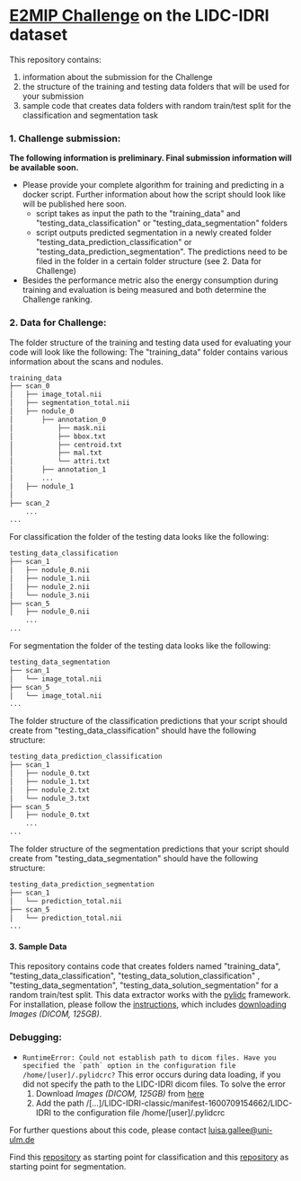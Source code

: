 # [E2MIP Challenge](https://e2mip.github.io/) on the LIDC-IDRI dataset

This repository  contains:
1. information about the submission for the Challenge
2. the structure of the training and testing data folders that will be used for your submission
3. sample code that creates data folders with random train/test split for the classification and segmentation task

### 1. Challenge submission:
**The following information is preliminary. Final submission information will be available soon.**

* Please provide your complete algorithm for training and predicting in a docker script.
  Further information about how the script should look like will be published here soon.
  * script takes as input the path to the "training_data" and "testing_data_classification" or "testing_data_segmentation" folders
  * script outputs predicted segmentation in a newly created folder "testing_data_prediction_classification" or "testing_data_prediction_segmentation". 
The predictions need to be filed in the folder in a certain folder structure (see 2. Data for Challenge)
* Besides the performance metric also the energy consumption during training and evaluation is being measured
  and both determine the Challenge ranking.
### 2. Data for Challenge:
The folder structure of the training and testing data used for evaluating your code will look like the following:
The "training_data" folder contains various information about the scans and nodules.
```bash
training_data
├── scan_0
│   ├── image_total.nii
│   ├── segmentation_total.nii
│   ├── nodule_0
│       ├── annotation_0
│           ├── mask.nii
│           ├── bbox.txt
│           ├── centroid.txt
│           ├── mal.txt
│           └── attri.txt
│       ├── annotation_1
│       ...
│   ├── nodule_1
│   
├── scan_2
    ...
...
```
For classification the folder of the testing data looks like the following:
```bash
testing_data_classification
├── scan_1
│   ├── nodule_0.nii
│   ├── nodule_1.nii
│   ├── nodule_2.nii
│   └── nodule_3.nii
├── scan_5
│   ├── nodule_0.nii
    ...
...
```
For segmentation the folder of the testing data looks like the following:
```bash
testing_data_segmentation
├── scan_1
│   └── image_total.nii
├── scan_5
│   └── image_total.nii
...
```
The folder structure of the classification predictions that your script should create from  "testing_data_classification" should have the following structure:
```bash
testing_data_prediction_classification
├── scan_1
│   ├── nodule_0.txt
│   ├── nodule_1.txt
│   ├── nodule_2.txt
│   └── nodule_3.txt
├── scan_5
│   ├── nodule_0.txt
    ...
...
```
The folder structure of the segmentation predictions that your script should create from  "testing_data_segmentation" should have the following structure:
```bash
testing_data_prediction_segmentation
├── scan_1
│   └── prediction_total.nii
├── scan_5
│   └── prediction_total.nii
...
```

#### 3. Sample Data
This repository contains code that creates folders named "training_data", "testing_data_classification", "testing_data_solution_classification"
, "testing_data_segmentation", "testing_data_solution_segmentation" for a random train/test split.
This data extractor works with the [pylidc](https://pylidc.github.io/install.html) framework. 
For installation, please follow the [instructions](https://pylidc.github.io/install.html), 
which includes [downloading](https://wiki.cancerimagingarchive.net/pages/viewpage.action?pageId=1966254) _Images (DICOM, 125GB)_.

### Debugging:
- ``RuntimeError: Could not establish path to dicom files. Have you specified the `path` option in the configuration file /home/[user]/.pylidcrc?``
  This error occurs during data loading, if you did not specify the path to the LIDC-IDRI dicom files.
  To solve the error
  1. Download _Images (DICOM, 125GB)_ from [here](https://wiki.cancerimagingarchive.net/pages/viewpage.action?pageId=1966254)
  2. Add the path /[...]/LIDC-IDRI-classic/manifest-1600709154662/LIDC-IDRI to the configuration file /home/[user]/.pylidcrc

For further questions about this code, please contact luisa.gallee@uni-ulm.de

Find this [repository](https://github.com/XRad-Ulm/E2MIP_LIDCI-IDRI_classification) as starting point for classification and this [repository](https://github.com/XRad-Ulm/E2MIP_LIDC-IDRI_segmentation) as starting point for segmentation.
